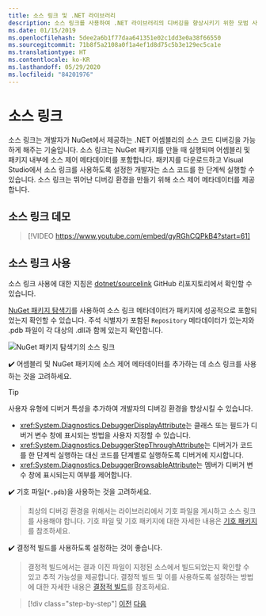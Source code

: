 ```yaml
---
title: 소스 링크 및 .NET 라이브러리
description: 소스 링크를 사용하여 .NET 라이브러리의 디버깅을 향상시키기 위한 모범 사례 권장 사항입니다.
ms.date: 01/15/2019
ms.openlocfilehash: 5dee2a6b1f77daa641351e02c1dd3e0a38f66550
ms.sourcegitcommit: 71b8f5a2108a0f1a4ef1d8d75c5b3e129ec5ca1e
ms.translationtype: HT
ms.contentlocale: ko-KR
ms.lasthandoff: 05/29/2020
ms.locfileid: "84201976"
---
```

# <a name="source-link"></a>소스 링크

소스 링크는 개발자가 NuGet에서 제공하는 .NET 어셈블리의 소스 코드 디버깅을 가능하게 해주는 기술입니다. 소스 링크는 NuGet 패키지를 만들 때 실행되며 어셈블리 및 패키지 내부에 소스 제어 메타데이터를 포함합니다. 패키지를 다운로드하고 Visual Studio에서 소스 링크를 사용하도록 설정한 개발자는 소스 코드를 한 단계씩 실행할 수 있습니다. 소스 링크는 뛰어난 디버깅 환경을 만들기 위해 소스 제어 메타데이터를 제공합니다.

## <a name="source-link-demo"></a>소스 링크 데모

<!--markdownlint-disable MD034 -->
> [!VIDEO https://www.youtube.com/embed/gyRGhCQPkB4?start=61]

## <a name="using-source-link"></a>소스 링크 사용

소스 링크 사용에 대한 지침은 [dotnet/sourcelink](https://github.com/dotnet/sourcelink/blob/master/README.md) GitHub 리포지토리에서 확인할 수 있습니다.

[NuGet 패키지 탐색기](https://github.com/NuGetPackageExplorer/NuGetPackageExplorer)를 사용하여 소스 링크 메타데이터가 패키지에 성공적으로 포함되었는지 확인할 수 있습니다. 주석 식별자가 포함된 `Repository` 메타데이터가 있는지와 .pdb 파일이 각 대상의 .dll과 함께 있는지 확인합니다.

![NuGet 패키지 탐색기의 소스 링크](./media/sourcelink/nuget-package-explorer-sourcelink.png "NuGet 패키지 탐색기의 소스 링크")

✔️ 어셈블리 및 NuGet 패키지에 소스 제어 메타데이터를 추가하는 데 소스 링크를 사용하는 것을 고려하세요.

> [!TIP]
> 사용자 유형에 디버거 특성을 추가하여 개발자의 디버깅 환경을 향상시킬 수 있습니다.
>
> * <xref:System.Diagnostics.DebuggerDisplayAttribute>는 클래스 또는 필드가 디버거 변수 창에 표시되는 방법을 사용자 지정할 수 있습니다.
> * <xref:System.Diagnostics.DebuggerStepThroughAttribute>는 디버거가 코드를 한 단계씩 실행하는 대신 코드를 단계별로 실행하도록 디버거에 지시합니다.
> * <xref:System.Diagnostics.DebuggerBrowsableAttribute>는 멤버가 디버거 변수 창에 표시되는지 여부를 제어합니다.

✔️ 기호 파일(`*.pdb`)을 사용하는 것을 고려하세요.

> 최상의 디버깅 환경을 위해서는 라이브러리에서 기호 파일을 게시하고 소스 링크를 사용해야 합니다. 기호 파일 및 기호 패키지에 대한 자세한 내용은 [기호 패키지](./nuget.md#symbol-packages)를 참조하세요.

✔️ 결정적 빌드를 사용하도록 설정하는 것이 좋습니다.

> 결정적 빌드에서는 결과 이진 파일이 지정된 소스에서 빌드되었는지 확인할 수 있고 추적 가능성을 제공합니다. 결정적 빌드 및 이를 사용하도록 설정하는 방법에 대한 자세한 내용은 [결정적 빌드](https://github.com/clairernovotny/DeterministicBuilds)를 참조하세요.

>[!div class="step-by-step"]
>[이전](dependencies.md)
>[다음](publish-nuget-package.md)
